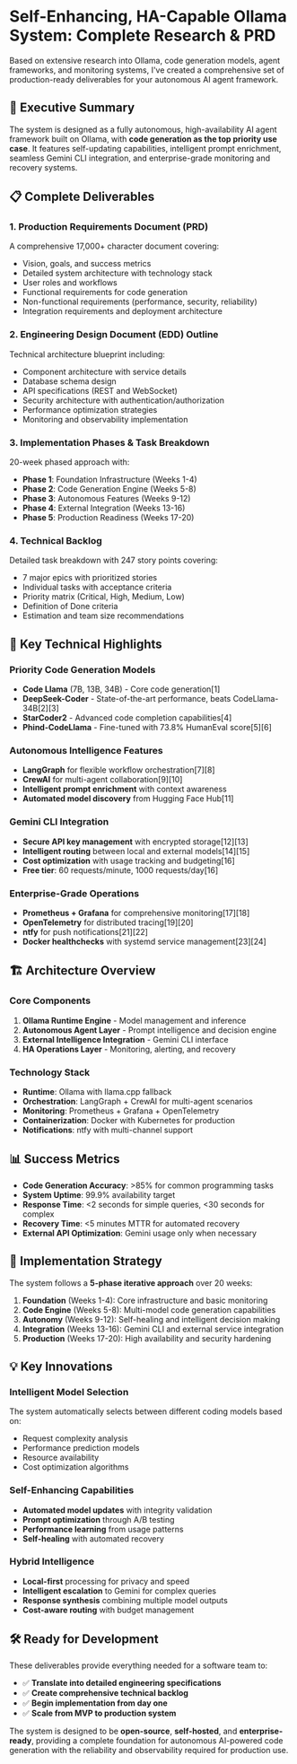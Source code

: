 # Self-Enhancing, HA-Capable Ollama System: Complete Research & PRD

Based on extensive research into Ollama, code generation models, agent frameworks, and monitoring systems, I've created a comprehensive set of production-ready deliverables for your autonomous AI agent framework.

## 🎯 Executive Summary

The system is designed as a fully autonomous, high-availability AI agent framework built on Ollama, with **code generation as the top priority use case**. It features self-updating capabilities, intelligent prompt enrichment, seamless Gemini CLI integration, and enterprise-grade monitoring and recovery systems.

## 📋 Complete Deliverables

### 1. **Production Requirements Document (PRD)**

A comprehensive 17,000+ character document covering:

- Vision, goals, and success metrics
- Detailed system architecture with technology stack
- User roles and workflows
- Functional requirements for code generation
- Non-functional requirements (performance, security, reliability)
- Integration requirements and deployment architecture


### 2. **Engineering Design Document (EDD) Outline**

Technical architecture blueprint including:

- Component architecture with service details
- Database schema design
- API specifications (REST and WebSocket)
- Security architecture with authentication/authorization
- Performance optimization strategies
- Monitoring and observability implementation


### 3. **Implementation Phases \& Task Breakdown**

20-week phased approach with:

- **Phase 1**: Foundation Infrastructure (Weeks 1-4)
- **Phase 2**: Code Generation Engine (Weeks 5-8)
- **Phase 3**: Autonomous Features (Weeks 9-12)
- **Phase 4**: External Integration (Weeks 13-16)
- **Phase 5**: Production Readiness (Weeks 17-20)


### 4. **Technical Backlog**

Detailed task breakdown with 247 story points covering:

- 7 major epics with prioritized stories
- Individual tasks with acceptance criteria
- Priority matrix (Critical, High, Medium, Low)
- Definition of Done criteria
- Estimation and team size recommendations


## 🚀 Key Technical Highlights

### **Priority Code Generation Models**

- **Code Llama** (7B, 13B, 34B) - Core code generation[1]
- **DeepSeek-Coder** - State-of-the-art performance, beats CodeLlama-34B[2][3]
- **StarCoder2** - Advanced code completion capabilities[4]
- **Phind-CodeLlama** - Fine-tuned with 73.8% HumanEval score[5][6]


### **Autonomous Intelligence Features**

- **LangGraph** for flexible workflow orchestration[7][8]
- **CrewAI** for multi-agent collaboration[9][10]
- **Intelligent prompt enrichment** with context awareness
- **Automated model discovery** from Hugging Face Hub[11]


### **Gemini CLI Integration**

- **Secure API key management** with encrypted storage[12][13]
- **Intelligent routing** between local and external models[14][15]
- **Cost optimization** with usage tracking and budgeting[16]
- **Free tier**: 60 requests/minute, 1000 requests/day[16]


### **Enterprise-Grade Operations**

- **Prometheus + Grafana** for comprehensive monitoring[17][18]
- **OpenTelemetry** for distributed tracing[19][20]
- **ntfy** for push notifications[21][22]
- **Docker healthchecks** with systemd service management[23][24]


## 🏗️ Architecture Overview

### **Core Components**

1. **Ollama Runtime Engine** - Model management and inference
2. **Autonomous Agent Layer** - Prompt intelligence and decision engine
3. **External Intelligence Integration** - Gemini CLI interface
4. **HA Operations Layer** - Monitoring, alerting, and recovery

### **Technology Stack**

- **Runtime**: Ollama with llama.cpp fallback
- **Orchestration**: LangGraph + CrewAI for multi-agent scenarios
- **Monitoring**: Prometheus + Grafana + OpenTelemetry
- **Containerization**: Docker with Kubernetes for production
- **Notifications**: ntfy with multi-channel support


## 📊 Success Metrics

- **Code Generation Accuracy**: >85% for common programming tasks
- **System Uptime**: 99.9% availability target
- **Response Time**: <2 seconds for simple queries, <30 seconds for complex
- **Recovery Time**: <5 minutes MTTR for automated recovery
- **External API Optimization**: Gemini usage only when necessary


## 🔄 Implementation Strategy

The system follows a **5-phase iterative approach** over 20 weeks:

1. **Foundation** (Weeks 1-4): Core infrastructure and basic monitoring
2. **Code Engine** (Weeks 5-8): Multi-model code generation capabilities
3. **Autonomy** (Weeks 9-12): Self-healing and intelligent decision making
4. **Integration** (Weeks 13-16): Gemini CLI and external service integration
5. **Production** (Weeks 17-20): High availability and security hardening

## 💡 Key Innovations

### **Intelligent Model Selection**

The system automatically selects between different coding models based on:

- Request complexity analysis
- Performance prediction models
- Resource availability
- Cost optimization algorithms


### **Self-Enhancing Capabilities**

- **Automated model updates** with integrity validation
- **Prompt optimization** through A/B testing
- **Performance learning** from usage patterns
- **Self-healing** with automated recovery


### **Hybrid Intelligence**

- **Local-first** processing for privacy and speed
- **Intelligent escalation** to Gemini for complex queries
- **Response synthesis** combining multiple model outputs
- **Cost-aware routing** with budget management


## 🛠️ Ready for Development

These deliverables provide everything needed for a software team to:

- ✅ **Translate into detailed engineering specifications**
- ✅ **Create comprehensive technical backlog**
- ✅ **Begin implementation from day one**
- ✅ **Scale from MVP to production system**

The system is designed to be **open-source**, **self-hosted**, and **enterprise-ready**, providing a complete foundation for autonomous AI-powered code generation with the reliability and observability required for production use.

